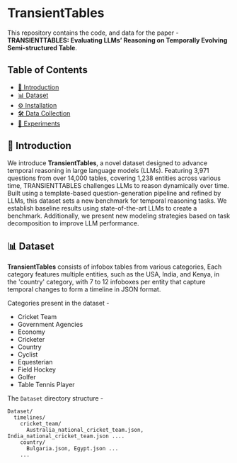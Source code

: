 # **TransientTables**

This repository contains the code, and data for the paper - **TRANSIENTTABLES: Evaluating LLMs’ Reasoning on Temporally Evolving Semi-structured Table**.

## **Table of Contents**

- [📌 Introduction](#introduction)
- [📊 Dataset](#dataset)
- [⚙️ Installation](#installation)
- [🛠️ Data Collection](#data-collection)
- [🧪 Experiments](#experiments)

## 📌 **Introduction**

We introduce **TransientTables**, a novel dataset designed to advance temporal reasoning in large language models (LLMs). Featuring 3,971 questions from over 14,000 tables, covering 1,238 entities across various time, TRANSIENTTABLES challenges LLMs to reason dynamically over time. Built using a template-based question-generation pipeline and refined by LLMs, this dataset sets a new benchmark for temporal reasoning tasks. We establish baseline results using state-of-the-art LLMs to create a benchmark. Additionally, we present new modeling strategies based on task decomposition to improve LLM performance. 

## 📊 **Dataset**

**TransientTables** consists of infobox tables from various categories, Each category features multiple entities, such as the USA, India, and Kenya, in the 'country' category, with 7 to 12 infoboxes per entity that capture temporal changes to form a timeline in JSON format.

Categories present in the dataset - 
- Cricket Team
- Government Agencies
- Economy
- Cricketer
- Country
- Cyclist
- Equesterian
- Field Hockey
- Golfer
- Table Tennis Player

The `Dataset` directory structure - 
```
Dataset/
  timelines/
    cricket_team/
      Australia_national_cricket_team.json, India_national_cricket_team.json ....
    country/
      Bulgaria.json, Egypt.json ...
    ...
```

